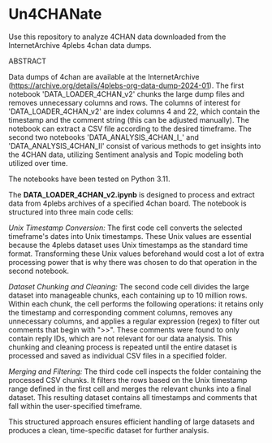 # Un4CHANate
Use this repository to analyze 4CHAN data downloaded from the InternetArchive 4plebs 4chan data dumps. 

ABSTRACT

Data dumps of 4chan are available at the InternetArchive (https://archive.org/details/4plebs-org-data-dump-2024-01). The first notebook 'DATA_LOADER_4CHAN_v2' chunks the large dump files and removes unnecessary columns and rows. The columns of interest for 'DATA_LOADER_4CHAN_v2' are index columns 4 and 22, which contain the timestamp and the comment string (this can be adjusted manually). The notebook can extract a CSV file according to the desired timeframe. The second two notebooks 'DATA_ANALYSIS_4CHAN_I_' and 'DATA_ANALYSIS_4CHAN_II' consist of various methods to get insights into the 4CHAN data, utilizing Sentiment analysis and Topic modeling both utilized over time. 

The notebooks have been tested on Python 3.11. 


The **DATA_LOADER_4CHAN_v2.ipynb** is designed to process and extract data from 4plebs archives of a specified 4chan board. The notebook is structured into three main code cells:

*Unix Timestamp Conversion:* The first code cell converts the selected timeframe's dates into Unix timestamps. These Unix values are essential because the 4plebs dataset uses Unix timestamps as the standard time format. Transforming these Unix values beforehand would cost a lot of extra processing power that is why there was chosen to do that operation in the second notebook.

*Dataset Chunking and Cleaning:* The second code cell divides the large dataset into manageable chunks, each containing up to 10 million rows. Within each chunk, the cell performs the following operations: it retains only the timestamp and corresponding comment columns, removes any unnecessary columns, and applies a regular expression (regex) to filter out comments that begin with ">>". These comments were found to only contain reply IDs, which are not relevant for our data analysis. This chunking and cleaning process is repeated until the entire dataset is processed and saved as individual CSV files in a specified folder.

*Merging and Filtering:* The third code cell inspects the folder containing the processed CSV chunks. It filters the rows based on the Unix timestamp range defined in the first cell and merges the relevant chunks into a final dataset. This resulting dataset contains all timestamps and comments that fall within the user-specified timeframe.

This structured approach ensures efficient handling of large datasets and produces a clean, time-specific dataset for further analysis.

